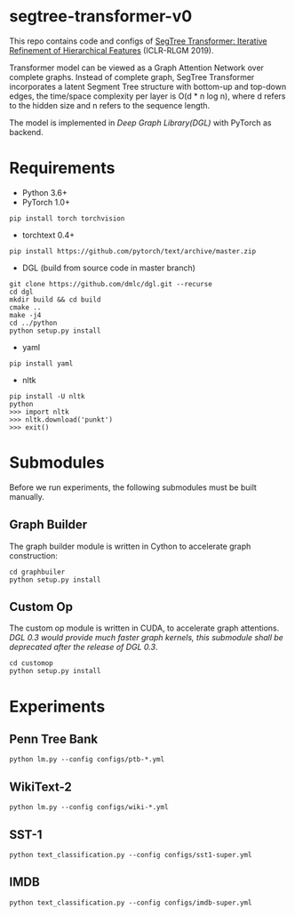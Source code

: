 # segtree-transformer-v0
This repo contains code and configs of [SegTree Transformer: Iterative Refinement of Hierarchical Features](https://rlgm.github.io/papers/67.pdf) (ICLR-RLGM 2019).

Transformer model can be viewed as a Graph Attention Network over complete graphs. Instead of complete graph, SegTree Transformer incorporates a latent Segment Tree structure with bottom-up and top-down edges, the time/space complexity per layer is O(d * n log n), where d refers to the hidden size and n refers to the sequence length. 

The model is implemented in *Deep Graph Library(DGL)* with PyTorch as backend.

# Requirements
- Python 3.6+
- PyTorch 1.0+
```
pip install torch torchvision
```
- torchtext 0.4+
```
pip install https://github.com/pytorch/text/archive/master.zip
```
- DGL (build from source code in master branch)
```
git clone https://github.com/dmlc/dgl.git --recurse
cd dgl
mkdir build && cd build
cmake ..
make -j4
cd ../python
python setup.py install
```
- yaml
```
pip install yaml
```
- nltk
```
pip install -U nltk
python
>>> import nltk
>>> nltk.download('punkt')
>>> exit()
```

# Submodules
Before we run experiments, the following submodules must be built manually.

## Graph Builder
The graph builder module is written in Cython to accelerate graph construction:
```
cd graphbuiler
python setup.py install
```

## Custom Op

The custom op module is written in CUDA, to accelerate graph attentions. *DGL 0.3 would provide much faster graph kernels, this submodule shall be deprecated after the release of DGL 0.3*.
```
cd customop
python setup.py install
```

# Experiments 
## Penn Tree Bank
```
python lm.py --config configs/ptb-*.yml
```
## WikiText-2
```
python lm.py --config configs/wiki-*.yml
```
## SST-1
```
python text_classification.py --config configs/sst1-super.yml
```
## IMDB
```
python text_classification.py --config configs/imdb-super.yml
```
